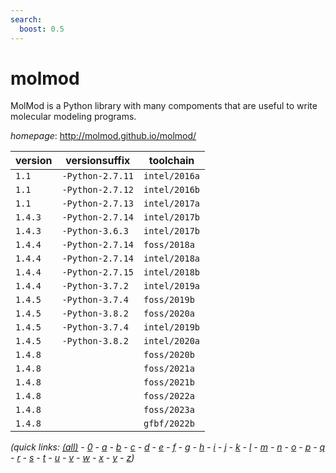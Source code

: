 ```yaml
---
search:
  boost: 0.5
---
```

# molmod

MolMod is a Python library with many compoments that are useful to write molecular modeling programs.

*homepage*: <http://molmod.github.io/molmod/>

version | versionsuffix | toolchain
--------|---------------|----------
``1.1`` | ``-Python-2.7.11`` | ``intel/2016a``
``1.1`` | ``-Python-2.7.12`` | ``intel/2016b``
``1.1`` | ``-Python-2.7.13`` | ``intel/2017a``
``1.4.3`` | ``-Python-2.7.14`` | ``intel/2017b``
``1.4.3`` | ``-Python-3.6.3`` | ``intel/2017b``
``1.4.4`` | ``-Python-2.7.14`` | ``foss/2018a``
``1.4.4`` | ``-Python-2.7.14`` | ``intel/2018a``
``1.4.4`` | ``-Python-2.7.15`` | ``intel/2018b``
``1.4.4`` | ``-Python-3.7.2`` | ``intel/2019a``
``1.4.5`` | ``-Python-3.7.4`` | ``foss/2019b``
``1.4.5`` | ``-Python-3.8.2`` | ``foss/2020a``
``1.4.5`` | ``-Python-3.7.4`` | ``intel/2019b``
``1.4.5`` | ``-Python-3.8.2`` | ``intel/2020a``
``1.4.8`` |  | ``foss/2020b``
``1.4.8`` |  | ``foss/2021a``
``1.4.8`` |  | ``foss/2021b``
``1.4.8`` |  | ``foss/2022a``
``1.4.8`` |  | ``foss/2023a``
``1.4.8`` |  | ``gfbf/2022b``


*(quick links: [(all)](../index.md) - [0](../0/index.md) - [a](../a/index.md) - [b](../b/index.md) - [c](../c/index.md) - [d](../d/index.md) - [e](../e/index.md) - [f](../f/index.md) - [g](../g/index.md) - [h](../h/index.md) - [i](../i/index.md) - [j](../j/index.md) - [k](../k/index.md) - [l](../l/index.md) - [m](../m/index.md) - [n](../n/index.md) - [o](../o/index.md) - [p](../p/index.md) - [q](../q/index.md) - [r](../r/index.md) - [s](../s/index.md) - [t](../t/index.md) - [u](../u/index.md) - [v](../v/index.md) - [w](../w/index.md) - [x](../x/index.md) - [y](../y/index.md) - [z](../z/index.md))*

